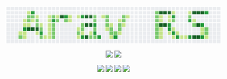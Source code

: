 <p align = "center"> 
<img src = "Arav_RS.png">
</p>

<p align = "center">  
<img src = "https://github-readme-stats.vercel.app/api?username=aravrs&show_icons=true&hide_border=true&include_all_commits=true&count_private=true&title_color=000000&icon_color=576574&line_height=20">
<img src = "https://github-readme-stats.vercel.app/api/top-langs/?username=aravrs&hide_border=true&title_color=000000&layout=compact&langs_count=6">
</p>

<p align = "center">
<img src="https://forthebadge.com/images/badges/ctrl-c-ctrl-v.svg" />
<img src="https://forthebadge.com/images/badges/not-a-bug-a-feature.svg" />
<img src="https://forthebadge.com/images/badges/0-percent-optimized.svg" />
<img src="https://forthebadge.com/images/badges/powered-by-netflix.svg" />
</p>
